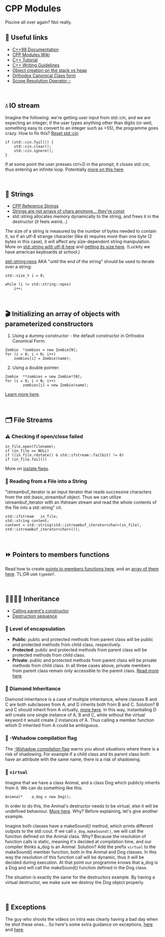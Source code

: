 # CPP Modules
Piscine all over again? Not really.

## 🔗 Useful links
* [C++98 Documentation](https://www.cplusplus.com/doc/oldtutorial/)
* [CPP Modules Wiki](https://github.com/qingqingqingli/CPP/wiki)
* [C++ Tutorial](https://www.youtube.com/watch?v=yDkv5ypOfoU)
* [C++ Writing Guidelines](https://github.com/isocpp/CppCoreGuidelines/blob/master/CppCoreGuidelines.md)
* [Object creation on the stack vs heap](https://stackoverflow.com/questions/10157122/object-creation-on-the-stack-heap)
* [Orthodox Canonical Class form](https://www.francescmm.com/orthodox-canonical-class-form/)
* [Scope Resolution Operator ::](https://www.geeksforgeeks.org/scope-resolution-operator-in-c/)

<br/>

## 💧 IO stream
Imagine the following: we're getting user input from std::cin, and we are expecting an integer; if the user types anything other than digits (or well, something easy to convert to an integer such as +55), the programme goes crazy.
How to fix this? [Reset std::cin](https://stackoverflow.com/questions/39282953/how-to-reset-stdcin-when-using-it)
```
if (std::cin.fail()) {
	std::cin.clear();
	std::cin.ignore();
}
```
If at some point the user presses ctrl+D in the prompt, it closes std::cin, thus entering an infinite loop.
Potentially [more on this here](https://stackoverflow.com/questions/5146344/problem-with-consecutive-cins).

<br/>

## 💬 Strings
* [CPP Reference Strings](https://en.cppreference.com/w/cpp/string/basic_string)
* [Strings are not arrays of chars anymore... they're const](https://stackoverflow.com/questions/1524356/c-deprecated-conversion-from-string-constant-to-char)
* std::string allocates memory dynamically to the string, and frees it in the destructor (it feels weird...)

The size of a string is measured by the number of bytes needed to contain it, so if an utf-8 strange character (like é) requires more than one byte (2 bytes in this case), it will affect any size-dependent string manipulation.
More on [std::string with utf-8 here](https://stackoverflow.com/questions/50403342/how-do-i-properly-use-stdstring-on-utf-8-in-c) and [getting its size here](https://stackoverflow.com/questions/4063146/getting-the-actual-length-of-a-utf-8-encoded-stdstring).
(Luckily we have american keyboards at school.)

[std::string:npos](https://cplusplus.com/reference/string/string/npos/) AKA "until the end of the string" should be used to iterate over a string:
```
std::size_t	i = 0;

while (i != std::string::npos)
	i++;
```

<br/>

## 🎬 Initializing an array of objects with parameterized constructors
1) Using a dummy constructor - the default constructor in Orthodox Canonical Form:
```
Zombie	*zombies = new Zombie[N];
for (i = 0; i < N; i++)
	zombies[i] = Zombie(name);
```
2) Using a double pointer:
```
Zombie	**zombies = new Zombie*[N];
for (i = 0; i < N; i++)
		zombies[i] = new Zombie(name);
```
[Learn more here](https://www.geeksforgeeks.org/how-to-initialize-array-of-objects-with-parameterized-constructors-in-c/).

<br/>

## 🗂 File Streams
### ⚠️ Checking if open/close failed
```
in_file.open(filename);
if (in_file == NULL)
if ((in_file.rdstate() & std::ifstream::failbit) != 0)
if (in_file.fail())
```
More on [iostate flags](https://cplusplus.com/reference/ios/ios_base/iostate/).

### 📖 Reading from a File into a String
"istreambuf_iterator is an input iterator that reads successive characters from the std::basic_streambuf object.
Thus we can utilize istreambuf_iterator with an ifstream stream and read the whole contents of the file into a std::string" cit.
```
std::ifstream	in_file;
std::string	content;
content = std::string(std::istreambuf_iterator<char>(in_file), std::istreambuf_iterator<char>());
```

<br/>

## ⏩ Pointers to members functions
Read how to create [points to members functions here](https://isocpp.org/wiki/faq/pointers-to-members), and an [array of them here](https://stackoverflow.com/questions/43205893/array-of-pointers-on-member-functions-of-current-class).
TL;DR use ```typedef```.

<br/>

## 👨‍👩‍👧‍👦 Inheritance
* [Calling parent's constructor](https://stackoverflow.com/questions/66051940/how-to-call-parent-constructor-in-child-classes-constructor)
* [Destruction sequence](https://en.cppreference.com/w/cpp/language/destructor)

### 💊 Level of encapsulation
* **Public**: public and protected methods from parent class will be public and protected methods from child class, respectively.
* **Protected**: public and protected methods from parent class will be protected methods from child class.
* **Private**: public and protected methods from parent class will be private methods from child class.
In all three cases above, private members from parent class remain only accessible to the parent class.
[Read more here](https://www.go4expert.com/articles/encapsulation-inheritance-polymorphism-t29981/).

### 🔷 Diamond Inheritance
Diamond inheritance is a case of multiple inheritance, where classes B and C are both subclasses from A, and D inherits both from B and C.
Solution? B and C should inherit from A virtually, [more here](https://www.cprogramming.com/tutorial/virtual_inheritance.html).
In this way, instantiating D will create one single instance of A, B and C, while without the virtual keyword it would create 2 instances of A.
Thus calling a member function which D inherited from A could be ambiguous.

### 🏴 -Wshadow compilation flag
The [-Wshadow compilation flag](https://gcc.gnu.org/onlinedocs/gcc/Warning-Options.html) warns you about situations where there is a risk of shadowing.
For example if a child class and its parent class both have an attribute with the same name, there is a risk of shadowing.

### 👻 ```virtual```
Imagine that we have a class Animal, and a class Dog which publicly inherits from it. We can do something like this:
```
Animnal*	a_dog = new Dog();
```
In order to do this, the Animal's destructor needs to be virtual, else it will be undefined behaviour.
[More here](https://www.geeksforgeeks.org/base-class-pointer-pointing-to-derived-class-object/).
Why? Before explaining, let's give another example.

Imagine both classes have a makeSound() method, which prints different outputs to the std::cout.
If we call ```a_dog.makeSound()```, we will call the function defined on the Animal class.
Why? Because the resolution of function calls is static, meaning it's decided at compilation time, and our compiler thinks a_dog is an Animal.
Solution? Add the prefix ```virtual``` to the makeSound() member function, both in the Animal and Dog classes. 
In this way the resolution of this function call will be dynamic, thus it will be decided during execution.
At that point our programme knows that a_dog is a Dog and will call the makeSound() function defined in the Dog class.

The situation is exactly the same for the destructors example.
By having a virtual destructor, we make sure we destroy the Dog object properly.

<br/>

## 🚨 Exceptions
The guy who shoots the videos on intra was clearly having a bad day when he shot these ones...
So here's some extra guidance on exceptions, [here](https://www.geeksforgeeks.org/exception-handling-c/) and [here](https://cplusplus.com/doc/tutorial/exceptions/).
